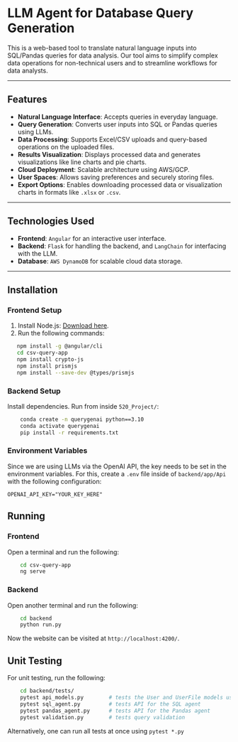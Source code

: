 # LLM Agent for Database Query Generation

This is a web-based tool to translate natural language inputs into SQL/Pandas queries for data analysis. Our tool aims to simplify complex data operations for non-technical users and to streamline workflows for data analysts.

---

## Features  
- **Natural Language Interface**: Accepts queries in everyday language.  
- **Query Generation**: Converts user inputs into SQL or Pandas queries using LLMs.  
- **Data Processing**: Supports Excel/CSV uploads and query-based operations on the uploaded files.  
- **Results Visualization**: Displays processed data and generates visualizations like line charts and pie charts.  
- **Cloud Deployment**: Scalable architecture using AWS/GCP.  
- **User Spaces**: Allows saving preferences and securely storing files.  
- **Export Options**: Enables downloading processed data or visualization charts in formats like `.xlsx` or `.csv`.  

<!-- ---

## Use Cases  
### 1. Upload Data  
- Upload Excel/CSV files via the web interface.  
- Validates the file format and processes it accordingly.  

### 2. Enter Natural Language Query  
- Users provide queries in natural language (e.g., "Show the top 5 sales regions").  
- LLM interprets the query and translates it into SQL/Pandas commands.  

### 3. Generate and Execute Query  
- Prompts LLM with user input and sample data to generate queries.  
- Automatically checks query safety before execution.  

### 4. Visualize Results  
- Users can view the LLM-generated query and processed results.  
- Create charts by selecting columns and visualization types.  

### 5. Export Results  
- Export processed data as XLSX, CSV, or other formats.  
- Download visualization charts.   -->

---

## Technologies Used
- **Frontend**: `Angular` for an interactive user interface.  
- **Backend**: `Flask` for handling the backend, and `LangChain` for interfacing with the LLM.  
- **Database**: `AWS DynamoDB` for scalable cloud data storage.  
<!-- - **Deployment**: Docker for containerization and AWS/GCP for cloud deployment.   -->

---

## Installation  

### Frontend Setup  
1. Install Node.js: [Download here](https://nodejs.org/).  
2. Run the following commands:  
```bash  
   npm install -g @angular/cli  
   cd csv-query-app  
   npm install crypto-js  
   npm install prismjs
   npm install --save-dev @types/prismjs
```

### Backend Setup  
Install dependencies. Run from inside `520_Project/`:
```bash
    conda create -n querygenai python==3.10
    conda activate querygenai
    pip install -r requirements.txt
```

### Environment Variables
Since we are using LLMs via the OpenAI API, the key needs to be set in the environment variables. For this, create a `.env` file inside of `backend/app/Api` with the following configuration:
```
OPENAI_API_KEY="YOUR_KEY_HERE"
```

## Running

### Frontend
Open a terminal and run the following:
```bash
    cd csv-query-app  
    ng serve
```

### Backend
Open another terminal and run the following:
```bash
    cd backend
    python run.py
```

Now the website can be visited at `http://localhost:4200/`.

## Unit Testing
For unit testing, run the following:
```bash
    cd backend/tests/
    pytest api_models.py        # tests the User and UserFile models used in the backend
    pytest sql_agent.py         # tests API for the SQL agent
    pytest pandas_agent.py      # tests API for the Pandas agent
    pytest validation.py        # tests query validation         
```
Alternatively, one can run all tests at once using `pytest *.py`